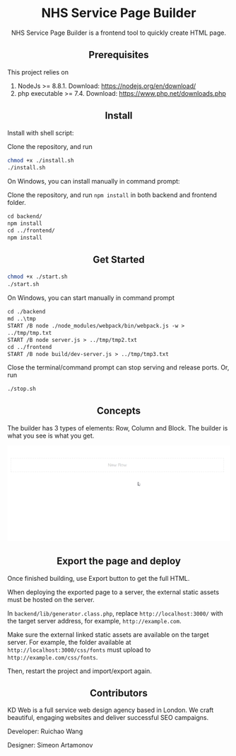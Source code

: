 <div align="center">
  <h1>NHS Service Page Builder</h1>
  <p>NHS Service Page Builder is a frontend tool to quickly create HTML page.</p>
</div>

<h2 align="center">Prerequisites</h2>

This project relies on

1. NodeJs >= 8.8.1. Download: https://nodejs.org/en/download/
2. php executable >= 7.4. Download: https://www.php.net/downloads.php

<h2 align="center">Install</h2>

Install with shell script:

Clone the repository, and run
```bash
chmod +x ./install.sh
./install.sh
```

On Windows, you can install manually in command prompt:

Clone the repository, and run `npm install` in both backend and frontend folder.
```dos
cd backend/
npm install
cd ../frontend/
npm install
```

<h2 align="center">Get Started</h2>

```bash
chmod +x ./start.sh
./start.sh
```

On Windows, you can start manually in command prompt

```dos
cd ./backend
md ..\tmp
START /B node ./node_modules/webpack/bin/webpack.js -w > ../tmp/tmp.txt
START /B node server.js > ../tmp/tmp2.txt
cd ../frontend
START /B node build/dev-server.js > ../tmp/tmp3.txt

```

Close the terminal/command prompt can stop serving and release ports. Or, run

```bash
./stop.sh
```

<h2 align="center">Concepts</h2>

The builder has 3 types of elements: Row, Column and Block. The builder is what you see is what you get.

![](demo_basic.gif)


<h2 align="center">Export the page and deploy</h2>

Once finished building, use Export button to get the full HTML.

When deploying the exported page to a server, the external static assets must be hosted on the server.

In `backend/lib/generator.class.php`, replace `http://localhost:3000/` with the target server address, for example, `http://example.com`.

Make sure the external linked static assets are available on the target server. For example, the folder available at `http://localhost:3000/css/fonts` must upload to `http://example.com/css/fonts`.

Then, restart the project and import/export again.

<h2 align="center">Contributors</h2>

KD Web is a full service web design agency based in London. We craft beautiful, engaging websites and deliver successful SEO campaigns.

Developer: Ruichao Wang

Designer: Simeon Artamonov
